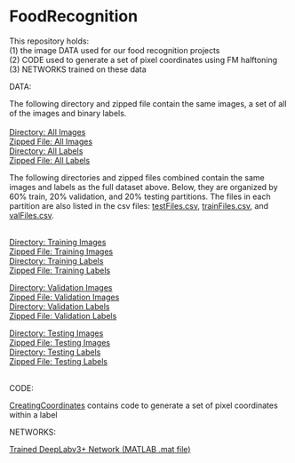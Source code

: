 # FoodRecognition
This repository holds: <br/>
(1) the image DATA used for our food recognition projects<br/>
(2) CODE used to generate a set of pixel coordinates using FM halftoning<br/>
(3) NETWORKS trained on these data

DATA:

The following directory and zipped file contain the same images, a set of all of the images and binary labels. <br/> <br/>
[Directory: All Images](https://www.dropbox.com/scl/fo/ubohscymgewrri9wrzlph/AEeZ9XiF1nn98X5GIygpZdc?rlkey=r8zk4nyl56wlywxhoopsmkkmr&dl=0)<br/>
[Zipped File: All Images](https://www.dropbox.com/scl/fi/1m23cu3kg0ut856vdl97x/Images-Full-Dataset.zip?rlkey=61muurme2fs210ghrp5jfl76o&dl=0)<br/>
[Directory: All Labels](https://www.dropbox.com/scl/fo/ysfwrrf7wfrugk0l50hcy/AHLfXHtVk5aXoqXFlsqMOKs?rlkey=r014lqx8etfxzaqohd2pso516&dl=0)<br/>
[Zipped File: All Labels](https://www.dropbox.com/scl/fi/hfey2txvl8rcv8s5d2ept/Labels-Full-Dataset.zip?rlkey=j8se429l0tcb4jfwlbbjdxfk4&dl=0)<br/>

The following directories and zipped files combined contain the same images and labels as the full dataset above. Below, they are organized by 60% train, 20% validation, and 20% testing partitions. The files in each partition are also listed in the csv files: 
[testFiles.csv](https://github.com/mgardner-lab/FoodRecognition/blob/main/testFiles.csv), 
[trainFiles.csv](https://github.com/mgardner-lab/FoodRecognition/blob/main/trainFiles.csv), and 
[valFiles.csv](https://github.com/mgardner-lab/FoodRecognition/blob/main/valFiles.csv).<br/> <br/>

[Directory: Training Images](https://www.dropbox.com/scl/fo/xlkw0hncs5dd0rptmgm73/AHJghNjDjvd92E_G8_8oKIE?rlkey=aga41dz0ykz0bfb3ijzit8jv0&dl=0)<br/>
[Zipped File: Training Images](https://www.dropbox.com/scl/fi/dzl75i2hem7rmu7bs6h8z/Images-Train.zip?rlkey=ecyyfcxf85pg1zip4uclfwnq6&dl=0)<br/>
[Directory: Training Labels](https://www.dropbox.com/scl/fo/rhqf24dexx05ve9lfy0qu/AMv6BYh9BwWW0OX0pwEnoho?rlkey=aucqjulx4cyzd8f8i8hhxw5m0&dl=0)<br/>
[Zipped File: Training Labels](https://www.dropbox.com/scl/fi/sl36ree343wfrhqoiti7l/Labels-Train.zip?rlkey=ao1fvux9g88z6gmtdmixgfick&dl=0)<br/>

[Directory: Validation Images](https://www.dropbox.com/scl/fo/artx6tpiemdnrhj0urgee/AGf4rLo9xsy03a54Yi3DFMw?rlkey=2ua7tyjlw3om7b05womkyagkb&dl=0)<br/>
[Zipped File: Validation Images](https://www.dropbox.com/scl/fi/nzro8sfc0qgmhybmwjd10/Images-Val.zip?rlkey=rfksbfmaq292rwc7xleht75gx&dl=0)<br/>
[Directory: Validation Labels](https://www.dropbox.com/scl/fo/6b58vygb4eukiig8sv023/AL7gZfFXRQD74Qqx6UvA9o4?rlkey=cxj2wv19p2kqkdncfi1t8fux5&dl=0)<br/>
[Zipped File: Validation Labels](https://www.dropbox.com/scl/fi/ud2xg8dvkkd5ukfvetn2u/Labels-Val.zip?rlkey=xfyt1y3l3odsq4cfrax1j87to&dl=0)<br/>

[Directory: Testing Images](https://www.dropbox.com/scl/fo/3d2tsg3qrgktwr9w3kbtu/AJhH6QjFUq0idnBNzs4DUD0?rlkey=o5uwv1d31vrdqslnk9z76w488&dl=0)<br/>
[Zipped File: Testing Images](https://www.dropbox.com/scl/fi/67rhzsm32jrcxlq4150j0/Images-Test.zip?rlkey=twf9czo3ozx6vqywvw2j1dshz&dl=0)<br/>
[Directory: Testing Labels](https://www.dropbox.com/scl/fo/xn3urf7iq9zsxsqercrh5/AGQsInTPbXFqi9LdtOihahU?rlkey=pklxz4pizs7hx3bfziwnrtapa&dl=0)<br/>
[Zipped File: Testing Labels](https://www.dropbox.com/scl/fi/0idoy3ez7jpc8imz7vl06/Labels-Test.zip?rlkey=lccrneje5l0nnhe5fy70zaakj&dl=0)<br/><br/>

CODE:

[CreatingCoordinates](https://github.com/mgardner-lab/FoodRecognition/blob/main/CreatingCoordinates.m) contains code to generate a set of pixel coordinates within a label

NETWORKS:

[Trained DeepLabv3+ Network (MATLAB .mat file)](https://www.dropbox.com/scl/fi/6rk0dh36if6wcsoew9mzh/DeepLabv3p_FoodBin17k.mat?rlkey=fc1jajso0twsbrm34ipeorh74&dl=0)

